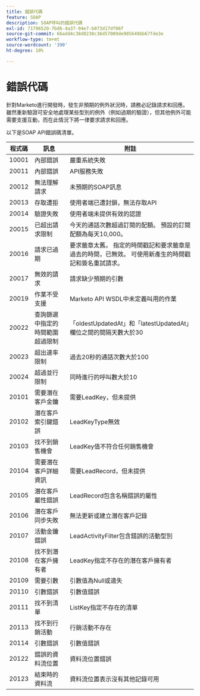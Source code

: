 ```yaml
---
title: 錯誤代碼
feature: SOAP
description: SOAP呼叫的錯誤代碼
exl-id: 71796520-7bd6-4a37-94e7-b073d17df06f
source-git-commit: 66add4c38d0230c36d57009de985649bb67fde3e
workflow-type: tm+mt
source-wordcount: '390'
ht-degree: 10%

---
```


# 錯誤代碼

針對Marketo進行開發時，發生非預期的例外狀況時，請務必記錄請求和回應。  雖然重新驗證可安全地處理某些型別的例外（例如過期的驗證），但其他例外可能需要支援互動，而在此情況下將一律要求請求和回應。

以下是SOAP API錯誤碼清單。

| 程式碼 | 訊息 | 附註 |
|--- |--- |--- |
| 10001 | 內部錯誤 | 嚴重系統失敗 |
| 20011 | 內部錯誤 | API服務失敗 |
| 20012 | 無法理解請求 | 未預期的SOAP訊息 |
| 20013 | 存取遭拒 | 使用者端已遭封鎖，無法存取API |
| 20014 | 驗證失敗 | 使用者端未提供有效的認證 |
| 20015 | 已超出請求限制 | 今天的通話次數超過訂閱的配額。 預設的訂閱配額為每天10,000。 |
| 20016 | 請求已過期 | 要求籤章太舊。 指定的時間戳記和要求籤章是過去的時間，已無效。 可使用新產生的時間戳記和簽名重試請求。 |
| 20017 | 無效的請求 | 請求缺少預期的引數 |
| 20019 | 作業不受支援 | Marketo API WSDL中未定義叫用的作業 |
| 20022 | 查詢篩選中指定的時間範圍超過限制 | 「oldestUpdatedAt」和「latestUpdatedAt」欄位之間的間隔天數大於30 |
| 20023 | 超出速率限制 | 過去20秒的通話次數大於100 |
| 20024 | 超過並行限制 | 同時進行的呼叫數大於10 |
| 20101 | 需要潛在客戶金鑰 | 需要LeadKey，但未提供 |
| 20102 | 潛在客戶索引鍵錯誤 | LeadKeyType無效 |
| 20103 | 找不到銷售機會 | LeadKey值不符合任何銷售機會 |
| 20104 | 需要潛在客戶詳細資訊 | 需要LeadRecord，但未提供 |
| 20105 | 潛在客戶屬性錯誤 | LeadRecord包含名稱錯誤的屬性 |
| 20106 | 潛在客戶同步失敗 | 無法更新或建立潛在客戶記錄 |
| 20107 | 活動金鑰錯誤 | LeadActivityFilter包含錯誤的活動型別 |
| 20108 | 找不到潛在客戶擁有者 | LeadKey指定不存在的潛在客戶擁有者 |
| 20109 | 需要引數 | 引數值為Null或遺失 |
| 20110 | 引數錯誤 | 引數值錯誤 |
| 20111 | 找不到清單 | ListKey指定不存在的清單 |
| 20113 | 找不到行銷活動 | 行銷活動不存在 |
| 20114 | 引數錯誤 | 引數值錯誤 |
| 20122 | 錯誤的資料流位置 | 資料流位置錯誤 |
| 20123 | 結束時的資料流 | 資料流位置表示沒有其他記錄可用 |
